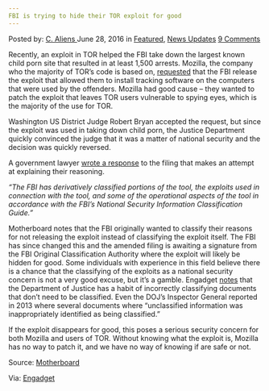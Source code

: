```yaml
---
FBI is trying to hide their TOR exploit for good
---
```

<article class="post-listing post-14637 post type-post status-publish format-standard has-post-thumbnail hentry  tag-exploit tag-fbi tag-good tag-hide tag-tor">
    <div class="post-inner">
        <span>Posted by: <a href="https://www.deepdotweb.com/author/caliens/" title="">C. Aliens </a></span>
    <span>June 28, 2016</span>
    <span>in <a href="https://www.deepdotweb.com/category/deepdot-news/" rel="category tag">Featured</a>, <a href="https://www.deepdotweb.com/category/news-updates/" rel="category tag">News Updates</a></span>
    <span><a href="https://www.deepdotweb.com/2016/06/28/fbi-is-trying-to-hide-their-tor-exploit-for-good/#comments">9 Comments</a></span>
    </p>
    <div class="clear"></div>
    <div class="entry">
    <p>Recently, an exploit in TOR helped the FBI take down the largest known child porn site that resulted in at least 1,500 arrests. Mozilla, the company who the majority of TOR’s code is based on, <a href="https://www.engadget.com/2016/05/12/mozilla-firefox-fbi-tor-malware-hack/">requested</a> that the FBI release the exploit that allowed them to install tracking software on the computers that were used by the offenders. Mozilla had good cause – they wanted to patch the exploit that leaves TOR users vulnerable to spying eyes, which is the majority of the use for TOR.</p>
    <p>Washington US District Judge Robert Bryan accepted the request, but since the exploit was used in taking down child porn, the Justice Department quickly convinced the judge that it was a matter of national security and the decision was quickly reversed.</p>
    <p>A government lawyer <a href="https://www.documentcloud.org/documents/2900290-Response-in-Opposition-in-Darby.html">wrote a response</a> to the filing that makes an attempt at explaining their reasoning.</p>
    <p><em>&#8220;The FBI has derivatively classified portions of the tool, the exploits used in connection with the tool, and some of the operational aspects of the tool in accordance with the FBI&#8217;s National Security Information Classification Guide.&#8221;</em></p>
    <p>Motherboard notes that the FBI originally wanted to classify their reasons for not releasing the exploit instead of classifying the exploit itself. The FBI has since changed this and the amended filing is awaiting a signature from the FBI Original Classification Authority where the exploit will likely be hidden for good. Some individuals with experience in this field believe there is a chance that the classifying of the exploits as a national security concern is not a very good excuse, but it’s a gamble. Engadget <a href="https://www.engadget.com/2016/06/24/fbi-moves-to-keep-its-tor-hacking-tool-secret/">notes</a> that the Department of Justice has a habit of incorrectly classifying documents that don’t need to be classified. Even the DOJ’s Inspector General reported in 2013 where several documents where “unclassified information was inappropriately identified as being classified.&#8221;</p>
    <p>If the exploit disappears for good, this poses a serious security concern for both Mozilla and users of TOR. Without knowing what the exploit is, Mozilla has no way to patch it, and we have no way of knowing if are safe or not.</p>
    <p>Source: <a href="https://motherboard.vice.com/read/the-fbi-is-classifying-its-tor-browser-exploit">Motherboard</a></p>
    <p>Via: <a href="https://www.engadget.com/2016/06/24/fbi-moves-to-keep-its-tor-hacking-tool-secret/">Engadget</a></p>
    </div>
    <span style="display:none"><a href="https://www.deepdotweb.com/tag/exploit/" rel="tag">exploit</a> <a href="https://www.deepdotweb.com/tag/fbi/" rel="tag">fbi</a> <a href="https://www.deepdotweb.com/tag/good/" rel="tag">good</a> <a href="https://www.deepdotweb.com/tag/hide/" rel="tag">hide</a> <a href="https://www.deepdotweb.com/tag/tor/" rel="tag">tor</a></span> <span style="display:none" class="updated">2016-06-28</span>
    <div style="display:none" class="vcard author" itemprop="author" itemscope itemtype="http://schema.org/Person"><strong class="fn" itemprop="name"><a href="https://www.deepdotweb.com/author/caliens/" title="Posts by C. Aliens" rel="author">C. Aliens</a></strong></div>
    </div>
</article>

